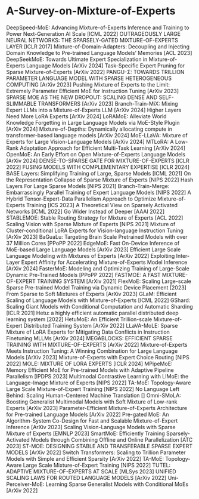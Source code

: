 # A-Survey-on-Mixture-of-Experts


DeepSpeed-MoE: Advancing Mixture-of-Experts Inference and Training to Power Next-Generation AI Scale	[ICML 2022]
OUTRAGEOUSLY LARGE NEURAL NETWORKS: THE SPARSELY-GATED MIXTURE-OF-EXPERTS LAYER	[ICLR 2017]
Mixture-of-Domain-Adapters: Decoupling and Injecting Domain Knowledge to Pre-trained Language Models’ Memories	[ACL 2023]
DeepSeekMoE: Towards Ultimate Expert Specialization in Mixture-of-Experts Language Models	[ArXiv 2024]
Task-Specific Expert Pruning for Sparse Mixture-of-Experts	[ArXiv 2022]
PANGU-Σ: TOWARDS TRILLION PARAMETER LANGUAGE MODEL WITH SPARSE HETEROGENEOUS COMPUTING	[ArXiv 2023]
Pushing Mixture of Experts to the Limit: Extremely Parameter Efficient MoE for Instruction Tuning	[ArXiv 2023]
SPARSE MOE AS THE NEW DROPOUT: SCALING DENSE AND SELF-SLIMMABLE TRANSFORMERS	[ArXiv 2023]
Branch-Train-MiX: Mixing Expert LLMs into a Mixture-of-Experts LLM	[ArXiv 2024]
Higher Layers Need More LoRA Experts	[ArXiv 2024]
LoRAMoE: Alleviate World Knowledge Forgetting in Large Language Models via MoE-Style Plugin	[ArXiv 2024]
Mixture-of-Depths: Dynamically allocating compute in transformer-based language models	[ArXiv 2024]
MoE-LLaVA: Mixture of Experts for Large Vision-Language Models	[ArXiv 2024]
MTLoRA: A Low-Rank Adaptation Approach for Efficient Multi-Task Learning	[ArXiv 2024]
OpenMoE: An Early Effort on Open Mixture-of-Experts Language Models	[ArXiv 2024]
DENSE-TO-SPARSE GATE FOR MIXTURE-OF-EXPERTS	[ICLR 2022]
FUSING MODELS WITH COMPLEMENTARY EXPERTISE	[ICLR 2024]
BASE Layers: Simplifying Training of Large, Sparse Models	[ICML 2021]
On the Representation Collapse of Sparse Mixture of Experts	[NIPS 2022]
Hash Layers For Large Sparse Models	[NIPS 2021]
Branch-Train-Merge: Embarrassingly Parallel Training of Expert Language Models	[NIPS 2022]
A Hybrid Tensor-Expert-Data Parallelism Approach to Optimize Mixture-of-Experts Training	[ICS 2023]
A Theoretical View on Sparsely Activated Networks	[ICML 2022]
Go Wider Instead of Deeper	[AAAI 2022]
STABLEMOE: Stable Routing Strategy for Mixture of Experts	[ACL 2022]
Scaling Vision with Sparse Mixture of Experts	[NIPS 2021]
Mixture of Cluster-conditional LoRA Experts for Vision-language Instruction Tuning	[ArXiv 2023]
BaGuaLu: Targeting Brain Scale Pretrained Models with over 37 Million Cores	[PPoPP 2022]
EdgeMoE: Fast On-Device Inference of MoE-based Large Language Models	[ArXiv 2023]
Efficient Large Scale Language Modeling with Mixtures of Experts	[ArXiv 2022]
Exploiting Inter-Layer Expert Affinity for Accelerating Mixture-of-Experts Model Inference	[ArXiv 2024]
FasterMoE: Modeling and Optimizing Training of Large-Scale Dynamic Pre-Trained Models	[PPoPP 2022]
FASTMOE: A FAST MIXTURE-OF-EXPERT TRAINING SYSTEM	[ArXiv 2021]
FlexMoE: Scaling Large-scale Sparse Pre-trained Model Training via Dynamic Device Placement	[2023]
From Sparse to Soft Mixtures of Experts	[ArXiv 2023]
GLaM: Efficient Scaling of Language Models with Mixture-of-Experts	[ICML 2022]
GShard: Scaling Giant Models with Conditional Computation and Automatic Sharding	[ICLR 2021]
Hetu: a highly efficient automatic parallel distributed deep learning system	[2022]
HetuMoE: An Efficient Trillion-scale Mixture-of-Expert Distributed Training System	[ArXiv 2022]
LLaVA-MoLE: Sparse Mixture of LoRA Experts for Mitigating Data Conflicts in Instruction Finetuning MLLMs	[ArXiv 2024]
MEGABLOCKS: EFFICIENT SPARSE TRAINING WITH MIXTURE-OF-EXPERTS	[ArXiv 2022]
Mixture-of-Experts Meets Instruction Tuning: A Winning Combination for Large Language Models	[ArXiv 2023]
Mixture-of-Experts with Expert Choice Routing	[NIPS 2022]
MOLE: MIXTURE OF LORA EXPERTS	[ICLR 2024]
MPipeMoE: Memory Efficient MoE for Pre-trained Models with Adaptive Pipeline Parallelism	[IPDPS 2023]
Multimodal Contrastive Learning with LIMoE: the Language-Image Mixture of Experts	[NIPS 2022]
TA-MoE: Topology-Aware Large Scale Mixture-of-Expert Training	[NIPS 2022]
No Language Left Behind: Scaling Human-Centered Machine Translation	[]
Omni-SMoLA: Boosting Generalist Multimodal Models with Soft Mixture of Low-rank Experts	[ArXiv 2023]
Parameter-Efficient Mixture-of-Experts Architecture for Pre-trained Language Models	[ArXiv 2022]
Pre-gated MoE: An Algorithm-System Co-Design for Fast and Scalable Mixture-of-Expert Inference	[ArXiv 2023]
Scaling Vision-Language Models with Sparse Mixture of Experts	[EMNLP 2023]
SmartMoE: Efficiently Training Sparsely-Activated Models through Combining Offline and Online Parallelization	[ATC 2023]
ST-MOE: DESIGNING STABLE AND TRANSFERABLE SPARSE EXPERT MODELS	[ArXiv 2022]
Switch Transformers: Scaling to Trillion Parameter Models with Simple and Efficient Sparsity	[ArXiv 2022]
TA-MoE: Topology-Aware Large Scale Mixture-of-Expert Training	[NIPS 2022]
TUTEL: ADAPTIVE MIXTURE-OF-EXPERTS AT SCALE	[MLSys 2023]
UNIFIED SCALING LAWS FOR ROUTED LANGUAGE MODELS	[ArXiv 2022]
Uni-Perceiver-MoE: Learning Sparse Generalist Models with Conditional MoEs	[ArXiv 2022]


